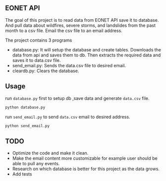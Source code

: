## EONET API

The goal of this project is to read data from EONET API save it to database. And pull data about wildfires, severe storms, and landslides from the past month to a csv file. Email the csv file to an email address.

The project contains 3 programs
* database.py: It will setup the database and create tables. Downloads the data from api and saves them
to db. Then extracts the required data and saves it to data.csv file.
* send_email.py: Sends the data.csv file to desired email.
* cleardb.py: Clears the database.

## Usage
run `database.py` first to setup db ,save data and generate `data.csv` file.

```python
python database.py
```

run `send_email.py` to send `data.csv` email to desired address.
```python
python send_email.py
```

## TODO
* Optimize the code and make it clean.
* Make the email content more customizable for example user should be able to pull any events.
* Research on which database is better for this project as the data grows.
* Add tests
